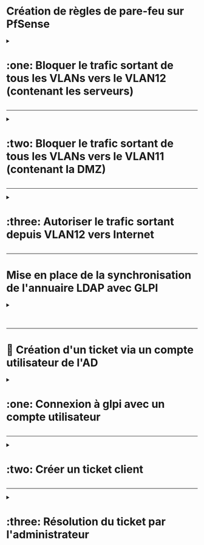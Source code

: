 # Création de règles de pare-feu sur PfSense

<details><summary><h1>:one: Bloquer le trafic sortant de tous les VLANs vers le VLAN12 (contenant les serveurs)</h1></summary>

- Se rendre sur **PfSense** -> **Firewall** -> **Rules**.  
- Ajouter une nouvelle règle :  
  ```plaintext
  Action : Block
  Interface : VLAN[x]
  Protocol : Any
  Source : VLAN[x] subnets
  Destination : VLAN12 subnets
  Description : Bloquer l'accès VLAN[x] -> VLAN12
  ```
![Part1-0](https://github.com/user-attachments/assets/04d26146-4c6d-4811-a0fe-f78e9c9c9fe9)  
  
![Part1-2](https://github.com/user-attachments/assets/5fcf6edc-a080-4e53-872a-1cb2ffa14d5f)  

  ![Part1-1](https://github.com/user-attachments/assets/4bc856c7-1b6c-45cf-a297-91f8eaa1179e)

</details>

---  

<details><summary><h1>:two: Bloquer le trafic sortant de tous les VLANs vers le VLAN11 (contenant la DMZ)</h1></summary>  
   
- Se rendre sur PfSense -> Firewall -> Rules.  
- Ajouter une nouvelle règle :  
  ```plaintext
  Action : Block
  Interface : VLAN[x]
  Protocol : Any
  Source : VLAN[x] subnets
  Destination : VLAN11 subnets
  Description : Bloquer l'accès VLAN[x] -> VLAN11
  ```


![Part1-0](https://github.com/user-attachments/assets/04d26146-4c6d-4811-a0fe-f78e9c9c9fe9)  
  
![Part1-2](https://github.com/user-attachments/assets/5fcf6edc-a080-4e53-872a-1cb2ffa14d5f)  

  ![Part2-1](https://github.com/user-attachments/assets/0d63433d-c275-4daa-ba4a-e0749a2f4f4b)

</details>

---  

<details><summary><h1>:three: Autoriser le trafic sortant depuis VLAN12 vers Internet</h1></summary>  
  
- Se rendre sur PfSense -> Firewall -> Rules.  
- Ajouter une nouvelle règle :  
  ```plaintext
  Action : Pass  
  Interface : VLAN12  
  Protocol : Any  
  Source : VLAN12  
  Destination : Any  
  Description : Autoriser le trafic sortant depuis VLAN12 vers Internet  
  ```
![Part1-0](https://github.com/user-attachments/assets/04d26146-4c6d-4811-a0fe-f78e9c9c9fe9)  
  
![Part1-2](https://github.com/user-attachments/assets/5fcf6edc-a080-4e53-872a-1cb2ffa14d5f)  

  ![Part3-1](https://github.com/user-attachments/assets/c0b65d77-4403-4e0d-9f34-cb84688a7e9d)

</details>

---

# Mise en place de la synchronisation de l'annuaire LDAP avec GLPI

<details><summary><h1></h1></summary>

## Dans l'interface GLPI :

- Aller dans **authentification**.
- Puis dans **annuaires**.
- Enfin **ajouter un nouvel annuaire**.


<p align="center">
<img src="https://github.com/WildCodeSchool/TSSR-2409-VERT-P3-G3-build-your-infra/blob/main/Ressources/Pictures/glpi_ajout_ldap.png" alt="Pictures" width="800" >
</p>

- Entrer un nom d'annuaire, choisir serveur par défaut, et actif, rentrer l'adresse ip du serveur du **controlleur de domaine** et le port par défaut si on utilise pas TLS.

### Connection filter : 
Comment aller trouver des attributs dans l'interface graphique ? 

Les attributs les plus couramment utilisés pour les filtres LDAP incluent :

- **sAMAccountName** : Nom d'utilisateur (anciennement utilisé dans NT4, mais toujours largement utilisé).
- **userPrincipalName (UPN)** : Nom d'utilisateur complet dans le format utilisateur@domaine.
- **mail** : Adresse e-mail.
- **cn** : Nom commun (souvent utilisé pour stocker le nom complet).
- **uid** : Identifiant unique (souvent personnalisé dans certains environnements).
- **memberOf** : Groupe d'appartenance.
- **objectClass** : Type d'objet (par exemple, user, computer, group).

#### Lister les utilisateurs avec un filtre spécifique :

```powershell
Get-ADUser -Filter {sAMAccountName -like "admin"} -Properties *
```

#### Lister les utilisateurs d'un groupe spécifique

```powershell
Get-ADGroupMember -Identity "GroupName"
```
#### Cette commande renverra tous les objets dans Active Directory avec tous leurs attributs.

```powershell
Get-ADObject -Filter * -Properties *
```

le filtre utilisé par IT-connect :

(&
  (objectClass=user)
  (objectCategory=person)
  (!(userAccountControl:1.2.840.113556.1.4.803:=2))
)


* & (ET logique) : Le & indique que toutes les conditions qui suivent doivent être vraies (AND logique). Autrement dit, un utilisateur devra satisfaire toutes les conditions suivantes pour être retourné par la requête.
* objectClass=user : Cette condition filtre les objets pour n'inclure que ceux dont l'attribut objectClass est égal à user.
* objectCategory=person : Cette condition filtre les objets pour inclure uniquement ceux dont l'attribut objectCategory est égal à person.
* (!(userAccountControl:1.2.840.113556.1.4.803:=2)) : Cette condition est un peu plus complexe. Elle utilise l'opérateur de négation ! et la syntaxe de recherche de flags sur l'attribut userAccountControl. userAccountControl est un attribut qui contient des informations de contrôle sur le compte utilisateur, telles que son état (actif ou verrouillé), son expiration, etc. La partie 1.2.840.113556.1.4.803:=2 fait référence à un test de bit (un filtre LDAP étendu dans Active Directory) qui vérifie si un certain bit de l'attribut userAccountControl est défini. Le bit 2 dans userAccountControl correspond au compte désactivé. Si ce bit est défini (userAccountControl & 2), cela signifie que le compte utilisateur est désactivé. La négation !(...) permet de s'assurer que seuls les utilisateurs actifs (c'est-à-dire ceux dont le compte n'est pas désactivé) sont inclus dans les résultats.
  
Donc, cette condition exclut tous les utilisateurs dont le compte est désactivé.

### BaseDN 

Base Distinguished Name , spécifie à partir de quel point dans la hiérarchie de l'annuaire LDAP la recherche doit commencer

### Use Bind : choisir YEs (explication IT-connect)

le "bind" est le processus d'établissement d'une connexion sécurisée et authentifiée entre le client et le serveur LDAP. Lorsque ce processus est effectué, l'annuaire LDAP sait qui est l'utilisateur qui tente de se connecter et quel niveau d'accès cet utilisateur a. Le bind permet d'effectuer des recherches ou d'autres opérations sur l'annuaire en fonction des droits de l'utilisateur.
Si "Use bind" est activé : La connexion LDAP doit être authentifiée, donc un nom d'utilisateur et un mot de passe doivent être spécifiés.

### RootDN (for non anonymous binds)

RootDN (for non anonymous binds): cn=Administrator, cn=Users, dc=ekolocast, dc=local
Indique le chemin nécessaire pour retrouver l'utilisateur souhaité pour cette authentification. 
"Bind" est le processus par lequel un client LDAP s'authentifie auprès du serveur LDAP (avec ou sans mot de passe).
"Use bind" indique si l'authentification doit se faire de manière anonyme ou authentifiée.
"RootDN" spécifie le DN (Distinguished Name) utilisé pour effectuer un bind authentifié avec des droits élevés, généralement un administrateur.

### Password :  remplir avec le mdp souhaité

### Login Field 

Le Login Field spécifie l'attribut LDAP qui sera comparé avec le nom d'utilisateur saisi lors de l'authentification dans l'application (comme GLPI ou toute autre application utilisant LDAP pour l'authentification).
Par exemple, lorsqu'un utilisateur tente de se connecter, l'application va chercher dans l'annuaire LDAP pour voir si l'attribut spécifié dans le Login Field correspond à l'identifiant de l'utilisateur.
SamAccountName (recommandé pour Active Directory)
car cet attribut permet de faire référence à l'identifiant de l'utilisateur.

#### Pourquoi :
Cet attribut contient le nom d'utilisateur unique dans Active Directory. Par exemple, si l'utilisateur "John Doe" utilise jdoe pour se connecter, son sAMAccountName sera jdoe.
Avantages :
C'est généralement ce que les utilisateurs saisissent pour se connecter.
Court et pratique.
Exemple :
Utilisateur : Administrator
Attribut SamAccountName : administrator
userPrincipalName

#### Pourquoi :
C'est l'attribut qui contient l'UPN (User Principal Name), souvent au format d'une adresse e-mail comme jdoe@ekoloclast.local.
Quand le choisir :
Si vos utilisateurs se connectent en utilisant un format d'e-mail.
Exemple :
Utilisateur : Administrator
Attribut userPrincipalName : administrator@ekoloclast.local


<p align="center">
<img src="https://github.com/WildCodeSchool/TSSR-2409-VERT-P3-G3-build-your-infra/blob/main/Ressources/Pictures/annuaireldap_glpi_filled.png" alt="Pictures" width="800" >
</p>

### Le synchronization field 

Le synchronization fiedl rempli par objectGuid pointera sur un id unique peu importe si le nom utilisateur change (donc en cas de synchronisation).


Une fois rempli, cliquer sur Add.

<p align="center">
<img src="https://github.com/WildCodeSchool/TSSR-2409-VERT-P3-G3-build-your-infra/blob/main/Ressources/Pictures/apres_add_glpi.png" width="800" >
</p>

Tester dans Setup  > Authentification > Cliquer sur L'annuaire créé > Choisir Test

<p align="center">
<img src="https://github.com/WildCodeSchool/TSSR-2409-VERT-P3-G3-build-your-infra/blob/main/Ressources/Pictures/capture_glpiLdap_test.png" width="800" >
</p>

</details>

---

# :incoming_envelope: Création d'un ticket via un compte utilisateur de l'AD

<details><summary><h1>:one: Connexion à glpi avec un compte utilisateur</h1></summary> 
  
- Renseigner:
  - Nom d'utilisateur: SamAccountName (prenom + nom) 
  - Mot de passe: Se reférer à la convention sur miro
  - LoginSource: Annuaire Ekoloclast
<img src="https://github.com/user-attachments/assets/26721233-1dc0-427d-9944-7ccce9654c0e" width="700">

</details>

---

<details><summary><h1>:two: Créer un ticket client</h1></summary>  
  
- Interface GLPI du client: Créer un ticket en cliquant sur le bouton **Create a Ticket**  
<img src="https://github.com/user-attachments/assets/b2640eb4-fb43-4242-a72b-ed22f916a483" width="700">
  
- Informations à renseigner par l'utilisateur:  
    - Type: Incident ou Request
    - Niveau d'Urgence
    - Watchers: Destinataires du ticket
    - Titre
    - Description
<img src="https://github.com/user-attachments/assets/58e15be9-1e4e-4aec-ae42-7a6ce45572e4" width="500">  

- Envoyer le ticket en appuyant sur **Submit Message**
- Une fenêtre s'affiche pour indiquant que le ticket a bien été crée 
<img src="https://github.com/user-attachments/assets/8771b6cb-bdb7-4926-9f8a-dc08b8fe36c3" width="350">

</details>

---

<details><summary><h1>:three: Résolution du ticket par l'administrateur</h1></summary> 

- A partir du dashboard ou de l'onglet Assistance, sélectionner **Tickets**  
<img src="https://github.com/user-attachments/assets/7c3c69bc-2b32-4842-8014-d749de5b0f3f" width="700">

- Sélectionner le ticket à traiter (si plusieurs tickets faire en fonction du niveau de priorité)  
<img src="https://github.com/user-attachments/assets/2541d6a9-5245-47cd-9f3e-745b7ca9311e" width="700">

- Répondre à la demande de l'utilsateur en cliquant sur le bouton **Answer**  
<img src="https://github.com/user-attachments/assets/8de74666-c966-4ca9-891e-36c9dddb7989" width="700">

</details>

